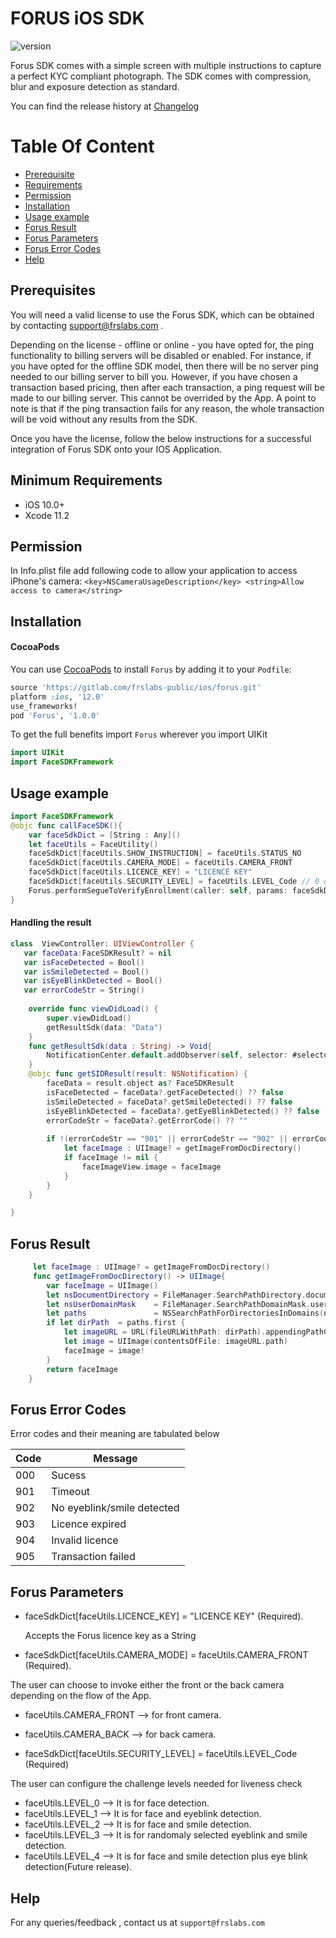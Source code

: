 
# FORUS iOS SDK

![version](https://img.shields.io/badge/version-v1.0.0-blue)

Forus SDK comes with a simple screen with multiple instructions to capture a perfect KYC compliant photograph. The SDK comes with compression, blur and exposure detection as standard.

You can find the release history at [Changelog](CHANGELOG.md)

# Table Of Content
- [Prerequisite](#prerequisite)
- [Requirements](#requirements)
- [Permission](#Permission)
- [Installation](#installation)
- [Usage example](#Usage-example)
- [Forus Result](#Forus-Result)
- [Forus Parameters](#Forus-parameters)
- [Forus Error Codes](#Forus-error-codes)
- [Help](#help)

## Prerequisites

You will need a valid license to use the Forus SDK, which can be obtained by contacting support@frslabs.com .

Depending on the license - offline or online - you have opted for, the ping functionality to billing servers will be disabled or enabled. For instance, if you have opted for the offline SDK model, then there will be no server ping needed to our billing server to bill you. However, if you have chosen a transaction based pricing, then after each transaction, a ping request will be made to our billing server. This cannot be overrided by the App. A point to note is that if the ping transaction fails for any reason, the whole transaction will be void without any results from the SDK.

Once you have the license, follow the below instructions for a successful integration of Forus SDK onto your IOS Application.

## Minimum Requirements

- iOS 10.0+
- Xcode 11.2

## Permission

In Info.plist file add following code to allow your application to access iPhone's camera:
``<key>NSCameraUsageDescription</key>
<string>Allow access to camera</string>``

## Installation

#### CocoaPods
You can use [CocoaPods](http://cocoapods.org/) to install `Forus` by adding it to your `Podfile`:

```ruby
source 'https://gitlab.com/frslabs-public/ios/forus.git'
platform :ios, '12.0'
use_frameworks!
pod 'Forus', '1.0.0'
```

To get the full benefits import `Forus` wherever you import UIKit

``` swift
import UIKit
import FaceSDKFramework
```

## Usage example

```swift
import FaceSDKFramework
@objc func callFaceSDK(){
    var faceSdkDict = [String : Any]()
    let faceUtils = FaceUtility()
    faceSdkDict[faceUtils.SHOW_INSTRUCTION] = faceUtils.STATUS_NO
    faceSdkDict[faceUtils.CAMERA_MODE] = faceUtils.CAMERA_FRONT
    faceSdkDict[faceUtils.LICENCE_KEY] = "LICENCE KEY"
    faceSdkDict[faceUtils.SECURITY_LEVEL] = faceUtils.LEVEL_Code // 0 or 1 or 2, Eg: "faceUtils.LEVEL_2"
    Forus.performSegueToVerifyEnrollment(caller: self, params: faceSdkDict)
}
```
#### Handling the result

```swift
class  ViewController: UIViewController {
   var faceData:FaceSDKResult? = nil
   var isFaceDetected = Bool()
   var isSmileDetected = Bool()
   var isEyeBlinkDetected = Bool()
   var errorCodeStr = String()
   
    override func viewDidLoad() {
        super.viewDidLoad()
        getResultSdk(data: "Data")
    }
    func getResultSdk(data : String) -> Void{
        NotificationCenter.default.addObserver(self, selector: #selector(getSIDResult(result:)), name: NSNotification.Name(rawValue: data), object: nil)
    }
    @objc func getSIDResult(result: NSNotification) {
        faceData = result.object as? FaceSDKResult
        isFaceDetected = faceData?.getFaceDetected() ?? false
        isSmileDetected = faceData?.getSmileDetected() ?? false
        isEyeBlinkDetected = faceData?.getEyeBlinkDetected() ?? false
        errorCodeStr = faceData?.getErrorCode() ?? ""
        
        if !(errorCodeStr == "901" || errorCodeStr == "902" || errorCodeStr == "903" || errorCodeStr == "904") {
            let faceImage : UIImage? = getImageFromDocDirectory()
            if faceImage != nil {
                faceImageView.image = faceImage
            }
        } 
    }

}
``` 

## Forus Result

```swift
     let faceImage : UIImage? = getImageFromDocDirectory()
     func getImageFromDocDirectory() -> UIImage{
        var faceImage = UIImage()
        let nsDocumentDirectory = FileManager.SearchPathDirectory.documentDirectory
        let nsUserDomainMask    = FileManager.SearchPathDomainMask.userDomainMask
        let paths               = NSSearchPathForDirectoriesInDomains(nsDocumentDirectory, nsUserDomainMask, true)
        if let dirPath  = paths.first {
            let imageURL = URL(fileURLWithPath: dirPath).appendingPathComponent("faceImage.png")
            let image = UIImage(contentsOfFile: imageURL.path)
            faceImage = image!
        }
        return faceImage
    }
```

## Forus Error Codes

Error codes and their meaning are tabulated below

| Code          | Message                 |
| -------------- | ---------------------- |
| 000  | Sucess  |
| 901  | Timeout |
| 902  | No eyeblink/smile detected  |
| 903  | Licence expired   |
| 904  | Invalid licence   |
| 905  | Transaction failed  |


## Forus Parameters

- faceSdkDict[faceUtils.LICENCE_KEY] = "LICENCE KEY" (Required).

  Accepts the Forus licence key as a String

- faceSdkDict[faceUtils.CAMERA_MODE] = faceUtils.CAMERA_FRONT (Required).

The user can choose to invoke either the front or the back camera depending on the flow of the App.
  - faceUtils.CAMERA_FRONT --> for front camera.
  - faceUtils.CAMERA_BACK --> for back camera.

- faceSdkDict[faceUtils.SECURITY_LEVEL] = faceUtils.LEVEL_Code (Required)

The user can configure the challenge levels needed for liveness check
  - faceUtils.LEVEL_0 --> It is for face detection.
  - faceUtils.LEVEL_1 --> It is for face and eyeblink detection.
  - faceUtils.LEVEL_2 --> It is for face and smile detection.
  - faceUtils.LEVEL_3 --> It is for randomaly selected eyeblink and smile detection.
  - faceUtils.LEVEL_4 --> It is for face and smile detection plus eye blink detection(Future release).
  
## Help

For any queries/feedback , contact us at `support@frslabs.com` 

